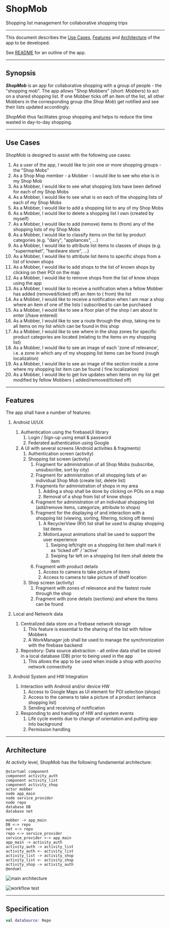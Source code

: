 # ShopMob

Shopping list management for collaborative shopping trips

---

This document describes the [Use Cases](#use-cases), [Features](#features)
and [Architecture](#architecture) of the app to be developed.

See [README](../README.md) for an outline of the app.

---

## Synopsis

_**ShopMob**_ is an app for collaborative shopping with a group of people - the "shopping mob". 
The app allows "Shop Mobbers" (short: _Mobbers_) to act on a shared shopping list. If one Mobber 
ticks off an item of the list, all other Mobbers in the corresponding group (the _Shop Mob_) get
notified and see their lists updated accordingly.

_ShopMob_ thus facilitates group shopping and helps to reduce the time wasted in day-to-day shopping.

---

## Use Cases

ShopMob is designed to assist with the following use cases:

1. As a user of the app, I would like to join one or more shopping groups - the "Shop Mobs"
2. As a Shop Mop member - a Mobber - I would like to see who else is in my Shop Mob
3. As a Mobber, I would like to see what shopping lists have been defined for each of my Shop Mobs
4. As a Mobber, I would like to see what is on each of the shopping lists of each of my Shop Mobs
5. As a Mobber, I would like to add a shopping list to any of my Shop Mobs
6. As a Mobber, I would like to delete a shopping list I own (created by myself)
7. As a Mobber, I would like to add (remove) items to (from) any of the shopping lists of my Shop Mobs
8. As a Mobber, I would like to classify items on the list by product categories (e.g. "dairy", "appliances", ...)
9. As a Mobber, I would like to attribute list items to classes of shops (e.g. "supermarket", "hardware store", ...)
10. As a Mobber, I would like to attribute list items to specific shops from a list of known shops
11. As a Mobber, I would like to add shops to the list of known shops by clicking on their POI on the map
12. As a Mobber, I would like to remove shops from the list of know shops using the app
13. As a Mobber, I would like to receive a notification when a fellow Mobber has added (removed/ticked off) an item to (
    from) the list
14. As a Mobber, I would like to receive a notification when I am near a shop where an item of one of the lists I
    subscribed to can be purchased
15. As a Mobber, I would like to see a floor plan of the shop I am about to enter (/have entered)
16. As a Mobber, I would like to see a route through the shop, taking me to all items on my list which can be found in
    this shop
17. As a Mobber, I would like to see where in the shop zones for specific product categories are located (relating to
    the items on my shopping list)
18. As a Mobber, I would like to see an image of each 'zone of relevance', i.e. a zone in which any of my shopping list
    items can be found (rough localization)
19. As a Mobber, I would like to see an image of the section inside a zone where my shopping list item can be found (
    fine localization)
20. As a Mobber, I would like to get live updates when items on my list get modified by fellow Mobbers (
    added/removed/ticked off)

---

## Features

The app shall have a number of features:

1. Android UI/UX
   1. Authentication using the firebaseUI library
       1. Login / Sign-up using email & password
       2. Federated authentication using Google
   2. A UI with several screens (Android activities & fragments)
       1. Authentication screen (activity)
       2. Shopping list screen (activity)
           1. Fragment for administration of all Shop Mobs (subscribe, unsubscribe, sort by city)
           2. Fragment for administration of all shopping lists of an individual Shop Mob (create list, delete list)
           3. Fragments for administration of shops in my area
              1. Adding a shop shall be done by clicking on POIs on a map
              2. Removal of a shop from list of know shops
           4. Fragment for administration of an individual shopping list (add/remove items, categorize, attribute to shops)
           5. Fragment for the displaying of and interaction with a shopping list (viewing, sorting, filtering, ticking off
              items)
              1. A RecyclerView (RV) list shall be used to display shopping list items
              2. MotionLayout animations shall be used to support the user experience
                  1. Swiping left/right on a shopping list item shall mark it as 'ticked off' / 'active'
                  2. Swiping far left on a shopping list item shall delete the item
           6. Fragment with product details
              1. Access to camera to take picture of items
              2. Access to camera to take picture of shelf location
       3. Shop screen (activity)
          1. Fragment with zones of relevance and the fastest route through the shop
          2. Fragment with zone details (sections) and where the items can be found

2. Local and Network data
   1. Centralized data store on a firebase network storage
       1. This feature is essential to the sharing of the list with fellow Mobbers
       2. A WorkManager job shall be used to manage the synchronization with the firebase backend
   2. Repository: Data source abstraction - all online data shall be stored in a local database (DB) prior to being used in
      the app
       1. This allows the app to be used when inside a shop with poor/no network connectivity

3. Android System and HW Integration
   1. Interaction with Android and/or device HW
      1. Access to Google Maps as UI element for POI selection (shops)
      2. Access to the camera to take a picture of a product (enhance shopping list)
      3. Sending and receiving of notification
   2. Responding to and handling of HW and system events
      1. Life cycle events due to change of orientation and putting app into background 
      2. Permission handling
   

---

## Architecture

At _activity_ level, ShopMob has the following fundamental architecture:

```plantuml
@startuml component
component activity_auth
component activity_list
component activity_shop
actor mobber
node app_main
node service_provider
node repo
database DB
database net

mobber -> app_main
DB <-> repo
net <-> repo
repo <-> service_provider
service_provider <-> app_main
app_main -> activity_auth
activity_auth -> activity_list
activity_auth <- activity_list
activity_list -> activity_shop
activity_list <- activity_shop
activity_shop -> activity_auth
@enduml
```

![main architecture](http://www.plantuml.com/plantuml/proxy?cache=no&src=https://raw.githubusercontent.com/fwornle/ShopMob/main/doc/puml/architecture_main.puml)

![workflow test](http://www.plantuml.com/plantuml/proxy?cache=no&src=https://raw.githubusercontent.com/fwornle/ShopMob/master/doc/puml/workflow.puml)


---

## Specification

```kotlin
val dataSource: Repo
```
